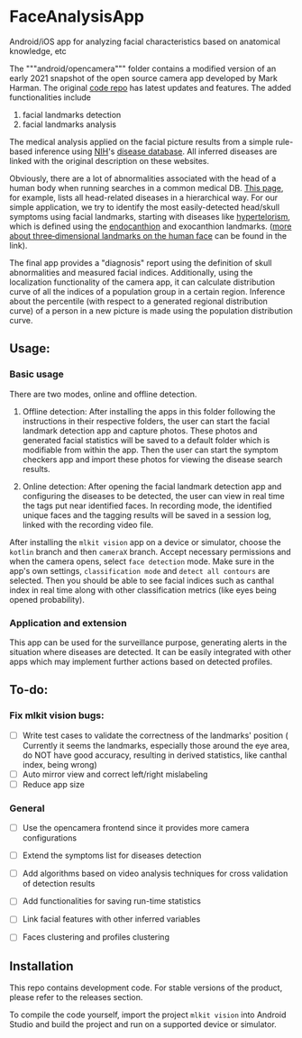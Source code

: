 # FaceAnalysisApp
Android/iOS app for analyzing facial characteristics based on anatomical knowledge, etc

The """android/opencamera""" folder contains a modified version of an early 2021 snapshot of the open source camera app developed by Mark Harman. The original [code repo](https://sourceforge.net/projects/opencamera/) has latest updates and features. The added functionalities include

1. facial landmarks detection
2. facial landmarks analysis
   
The medical analysis applied on the facial picture results from a simple rule-based inference using [NIH](https://www.nlm.nih.gov/research/umls/sourcereleasedocs/current/DDB/index.html)'s [disease database](http://www.diseasesdatabase.com/). All inferred diseases are linked with the original description on these websites. 

Obviously, there are a lot of abnormalities associated with the head of a human body when running searches in a common medical DB. [This page](http://www.diseasesdatabase.com/snomed/118934005), for example, lists all head-related diseases in a hierarchical way. For our simple application, we try to identify the most easily-detected head/skull symptoms using facial landmarks, starting with diseases like [hypertelorism](http://www.diseasesdatabase.com/snomed/22006008), which is defined using the [endocanthion](https://www.merriam-webster.com/dictionary/endocanthion) and exocanthion landmarks. ([more about three‐dimensional landmarks on the human face](https://www.ncbi.nlm.nih.gov/pmc/articles/PMC4832301/) can be found in the link). 

The final app provides a "diagnosis" report using the definition of skull abnormalities and measured facial indices. Additionally, using the localization functionality of the camera app, it can calculate distribution curve of all the indices of a population group in a certain region. Inference about the percentile (with respect to a generated regional distribution curve) of a person in a new picture is made using the population distribution curve. 


## Usage:

### Basic usage

There are two modes, online and offline detection. 

1. Offline detection: After installing the apps in this folder following the instructions in their respective folders, the user can start the facial landmark detection app and capture photos. These photos and generated facial statistics will be saved to a default folder which is modifiable from within the app. Then the user can start the symptom checkers app and import these photos for viewing the disease search results.

2. Online detection: After opening the facial landmark detection app and configuring the diseases to be detected, the user can view in real time the tags put near identified faces. In recording mode, the identified unique faces and the tagging results will be saved in a session log, linked with the recording video file. 

After installing the ```mlkit vision``` app on a device or simulator, choose the ```kotlin``` branch and then ```cameraX``` branch. Accept necessary permissions and when the camera opens, select ```face detection``` mode. Make sure in the app's own settings, ```classification mode``` and ```detect all contours``` are selected. Then you should be able to see facial indices such as canthal index in real time along with other classification metrics (like eyes being opened probability). 

### Application and extension

This app can be used for the surveillance purpose, generating alerts in the situation where diseases are detected. It can be easily integrated with other apps which may implement further actions based on detected profiles. 

## To-do:

### Fix mlkit vision bugs:

- [ ] Write test cases to validate the correctness of the landmarks' position ( Currently it seems the landmarks, especially those around the eye area, do NOT have good accuracy, resulting in derived statistics, like canthal index, being wrong)
- [ ] Auto mirror view and correct left/right mislabeling
- [ ] Reduce app size

### General

- [ ] Use the opencamera frontend since it provides more camera configurations
- [ ] Extend the symptoms list for diseases detection
- [ ] Add algorithms based on video analysis techniques for cross validation of detection results
- [ ] Add functionalities for saving run-time statistics
- [ ] Link facial features with other inferred variables
- [ ] Faces clustering and profiles clustering


## Installation

This repo contains development code. For stable versions of the product, please refer to the releases section.

To compile the code yourself, import the project ```mlkit vision``` into Android Studio and build the project and run on a supported device or simulator.
